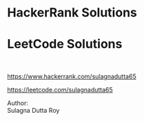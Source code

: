# HackerRank Solutions
# LeetCode Solutions
<br/>

https://www.hackerrank.com/sulagnadutta65
<br/>

https://leetcode.com/sulagnadutta65
<br/>


Author:
<br/>
Sulagna Dutta Roy
